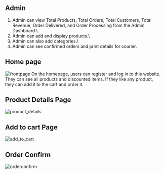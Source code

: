 ## Admin
1. Admin can view Total Products, Total Orders, Total Customers, Total Revenue, Order Delivered, and Order Processing from the Admin Dashboard.\
2. Admin can add and display products.\
3. Admin can also add categories.\
4. Admin can see confirmed orders and print details for courier.
## Home page 
![frontpage](https://github.com/user-attachments/assets/cac3fcea-be12-4d30-a82d-6068e514aa4f)
On the homepage, users can register and log in to this website. They can see all products and discounted items. If they like any product, they can add it to the cart and order it.
## Product Details Page
![product_details](https://github.com/user-attachments/assets/b584ef69-a157-4263-81db-0e5cc76a7bb8)
## Add to cart Page 
![add_to_cart](https://github.com/user-attachments/assets/911e95a7-35a2-44c8-8729-68a9686e4146)
## Order Confirm
![orderconfirm](https://github.com/user-attachments/assets/071bc4e4-825e-4d2b-972d-e43fea0b26ab)




